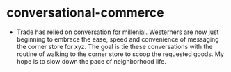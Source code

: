 # conversational-commerce

* Trade has relied on conversation for millenial.  Westerners are now just beginning to embrace the ease, speed and convenience of messaging the corner store for xyz.  The goal is tie these conversations with the routine of walking to the corner store to scoop the requested goods.  My hope is to slow down the pace of neighborhood life.


